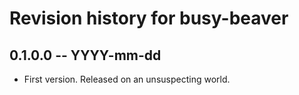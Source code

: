 # Revision history for busy-beaver

## 0.1.0.0 -- YYYY-mm-dd

* First version. Released on an unsuspecting world.
